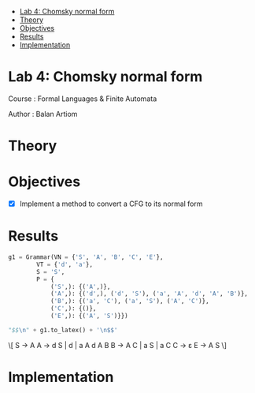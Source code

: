 - [Lab 4: Chomsky normal form](#org9af32ec)
- [Theory](#org6bf9e9c)
- [Objectives](#org83cc369)
- [Results](#org71fc9fb)
- [Implementation](#orgb2788d2)




<a id="org9af32ec"></a>

# Lab 4: Chomsky normal form

Course
: Formal Languages &amp; Finite Automata

Author
: Balan Artiom


<a id="org6bf9e9c"></a>

# Theory


<a id="org83cc369"></a>

# Objectives

-   [X] Implement a method to convert a CFG to its normal form


<a id="org71fc9fb"></a>

# Results

```python
g1 = Grammar(VN = {'S', 'A', 'B', 'C', 'E'},
        VT = {'d', 'a'},
        S = 'S',
        P = {
            ('S',): {('A',)},
            ('A',): {('d',), ('d', 'S'), ('a', 'A', 'd', 'A', 'B')},
            ('B',): {('a', 'C'), ('a', 'S'), ('A', 'C')},
            ('C',): {()},
            ('E',): {('A', 'S')}})

"$$\n" + g1.to_latex() + '\n$$'
```

\\[
S → A
A → d S | d | a A d A B
B → A C | a S | a C
C → ε
E → A S
\\]


<a id="orgb2788d2"></a>

# Implementation

